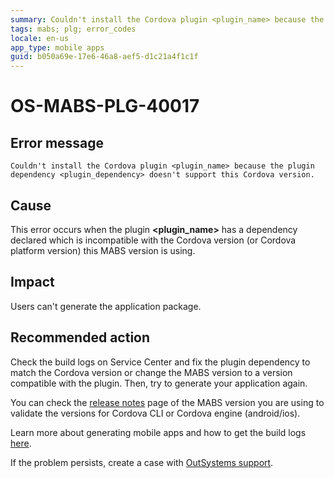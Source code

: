 ```yaml
---
summary: Couldn't install the Cordova plugin <plugin_name> because the plugin dependency <plugin_dependency> doesn't support this Cordova version.
tags: mabs; plg; error_codes
locale: en-us
app_type: mobile apps
guid: b050a69e-17e6-46a8-aef5-d1c21a4f1c1f
---
```


# OS-MABS-PLG-40017

## Error message

`Couldn't install the Cordova plugin <plugin_name> because the plugin
dependency <plugin_dependency> doesn't support this Cordova version.`

## Cause

This error occurs when the plugin **&lt;plugin_name&gt;** has a dependency declared
which is incompatible with the Cordova version (or Cordova platform version)
this MABS version is using.

## Impact

Users can't generate the application package.

## Recommended action

Check the build logs on Service Center and fix the plugin dependency to match
the Cordova version or change the MABS version to a version compatible with the
plugin. Then, try to generate your application again.

You can check the [release
notes](https://success.outsystems.com/Support/Release_Notes/Mobile_Apps_Build_Service_Versions)
page of the MABS version you are using to validate the versions for Cordova CLI
or Cordova engine (android/ios).

Learn more about generating mobile apps and how to get the build logs
[here](https://success.outsystems.com/Documentation/11/Delivering_Mobile_Apps/Generate_and_Distribute_Your_Mobile_App#download-mobile-app-build-logs).

If the problem persists, create a case with [OutSystems
support](https://www.outsystems.com/support/portal/open-support-case?ErrorCode=OS-MABS-PLG-40017).

